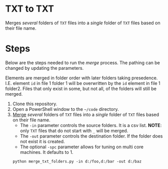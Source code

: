 # TXT to TXT

Merges _several_ folders of `TXT` files into a _single_ folder of `TXT` files based on their file name.

# Steps

Below are the steps needed to run the _merge_ process.
The pathing can be changed by updating the parameters.

Elements are merged in folder order with later folders taking presedence.
I.E. element `id` in file 1 folder 1 will be overwritten by the `id` element in file 1 folder2.
Files that only exist in some, but not all, of the folders will still be merged.

1. Clone this repository.
2. Open a PowerShell window to the `~/code` directory.
3. [Merge](../code/merge_txt_folders.py) _several_ folders of `TXT` files into a _single_ folder of `TXT` files based on their file name.
   * The `-in` parameter controls the source folders.
     It is a csv list.
     **NOTE**: only `TXT` files that do not start with `_` will be merged.     
   * The `-out` parameter controls the destination folder.
     If the folder does not exist it is created.
   * The optional `-spc` parameter allows for tuning on multi core machines.
     It defaults to 1.
   ```{ps1}
   python merge_txt_folders.py -in d:/foo,d:/bar -out d:/baz
   ```

